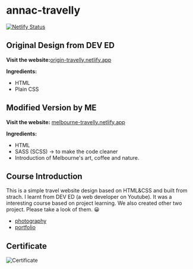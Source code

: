 # annac-travelly

[![Netlify Status](https://api.netlify.com/api/v1/badges/9108be58-8d6e-4fd1-9493-4069f4059018/deploy-status)](https://app.netlify.com/sites/melbourne-travelly/deploys)

## Original Design from DEV ED

**Visit the website:**[origin-travelly.netlify.app](https://origin-travelly.netlify.app/)

**Ingredients:**

* HTML
* Plain CSS

## Modified Version by ME

**Visit the website:** [melbourne-travelly.netlify.app](https://melbourne-travelly.netlify.app)

**Ingredients:**

* HTML
* SASS (SCSS) -> to make the code cleaner
* Introduction of Melbourne's art, coffee and nature.

## Course Introduction

This is a simple travel website design based on HTML&CSS and built from strach. I learnt from DEV ED (a web developer on Youtube). It was a interesting course based on project learning. We also created other two project. Please take a look of them. 😀

* [photography](https://github.com/anna0625/annac-photography)
* [portfolio](https://github.com/anna0625/annac-portfolio)

## Certificate

![Certificate](img/certificate-of-completion-for-the-creative-html5-css3-course.jpg)
